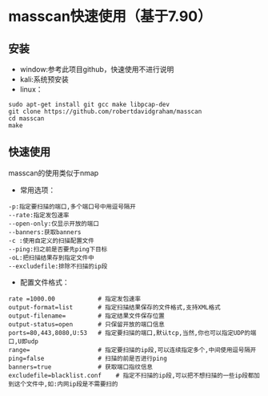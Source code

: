 # masscan快速使用（基于7.90）
## 安装
+ window:参考此项目github，快速使用不进行说明  
+ kali:系统预安装  
+ linux：
```
sudo apt-get install git gcc make libpcap-dev  
git clone https://github.com/robertdavidgraham/masscan  
cd masscan  
make  
```

## 快速使用
masscan的使用类似于nmap  
+ 常用选项：
```
-p:指定要扫描的端口,多个端口号中用逗号隔开  
--rate:指定发包速率  
--open-only:仅显示开放的端口
--banners:获取banners
-c :使用自定义的扫描配置文件
--ping:扫之前是否要先ping下目标
-oL:把扫描结果存到指定文件中
--excludefile:排除不扫描的ip段
``` 
+ 配置文件格式：
```
rate =1000.00            # 指定发包速率  
output-format=list       # 指定扫描结果保存的文件格式,支持XML格式  
output-filename=         # 指定结果文件保存位置  
output-status=open       # 只保留开放的端口信息
ports=80,443,8080,U:53   # 指定要扫描的端口,默认tcp,当然,你也可以指定UDP的端口,U即udp
range=                   # 指定要扫描的ip段,可以连续指定多个,中间使用逗号隔开
ping=false               # 扫描的前是否进行ping
banners=true             # 获取端口指纹信息
excludefile=blacklist.conf    # 指定不扫描的ip段,可以把不想扫描的一些ip段都加到这个文件中,如:内网ip段是不需要扫的
```